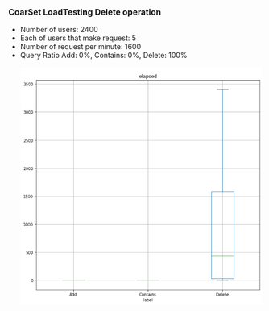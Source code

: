 ### CoarSet LoadTesting Delete operation
- Number of users: 2400
- Each of users that make request: 5
- Number of request per minute: 1600
- Query Ratio Add: 0%, Contains: 0%, Delete: 100% <br><br>
![Delete.png](Delete.png "Delete operation")